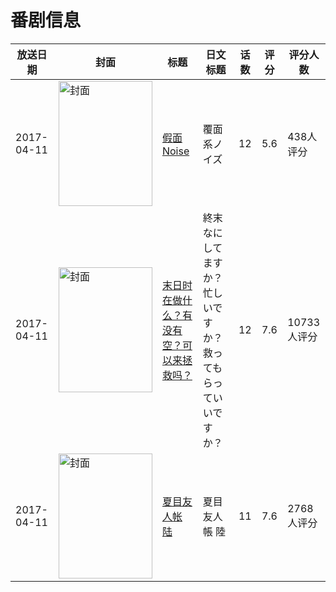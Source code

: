 # 番剧信息

|放送日期|封面|标题|日文标题|话数|评分|评分人数|
|---|---|---|---|---|---|---|
|2017-04-11|<img src="//lain.bgm.tv/pic/cover/c/38/d3/179795_10S1r.jpg" alt="封面" style="width:150px;height:200px;object-fit:cover;">|[假面Noise](https://bangumi.tv/subject/179795)|覆面系ノイズ|12|5.6|438人评分|
|2017-04-11|<img src="//lain.bgm.tv/pic/cover/c/a0/5f/185943_VDh22.jpg" alt="封面" style="width:150px;height:200px;object-fit:cover;">|[末日时在做什么？有没有空？可以来拯救吗？](https://bangumi.tv/subject/185943)|終末なにしてますか？ 忙しいですか？ 救ってもらっていいですか？|12|7.6|10733人评分|
|2017-04-11|<img src="//lain.bgm.tv/pic/cover/c/e1/4d/203387_kr9cL.jpg" alt="封面" style="width:150px;height:200px;object-fit:cover;">|[夏目友人帐 陆](https://bangumi.tv/subject/203387)|夏目友人帳 陸|11|7.6|2768人评分|

